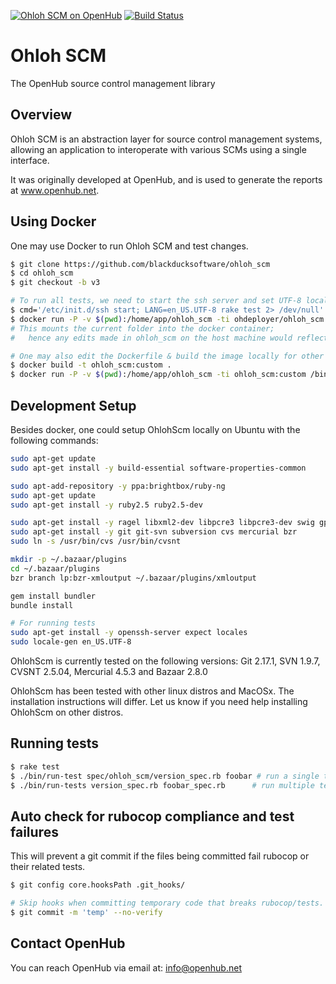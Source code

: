 [![Ohloh SCM on OpenHub](https://www.openhub.net/p/ohloh_scm/widgets/project_partner_badge.gif)](https://www.openhub.net/p/ohloh_scm) [![Build Status](https://travis-ci.org/blackducksoftware/ohloh_scm.svg?branch=master)](https://travis-ci.org/blackducksoftware/ohloh_scm)

# Ohloh SCM

The OpenHub source control management library

## Overview

Ohloh SCM is an abstraction layer for source control management systems,
allowing an application to interoperate with various SCMs using a
single interface.

It was originally developed at OpenHub, and is used to generate
the reports at www.openhub.net.

## Using Docker

One may use Docker to run Ohloh SCM and test changes.

```sh
$ git clone https://github.com/blackducksoftware/ohloh_scm
$ cd ohloh_scm
$ git checkout -b v3

# To run all tests, we need to start the ssh server and set UTF-8 locale for encoding tests.
$ cmd='/etc/init.d/ssh start; LANG=en_US.UTF-8 rake test 2> /dev/null'
$ docker run -P -v $(pwd):/home/app/ohloh_scm -ti ohdeployer/ohloh_scm:ubuntu18 /bin/sh -c "$cmd"
# This mounts the current folder into the docker container;
#   hence any edits made in ohloh_scm on the host machine would reflect in the container.

# One may also edit the Dockerfile & build the image locally for other distros.
$ docker build -t ohloh_scm:custom .
$ docker run -P -v $(pwd):/home/app/ohloh_scm -ti ohloh_scm:custom /bin/bash
```

## Development Setup

Besides docker, one could setup OhlohScm locally on Ubuntu with the following commands:

```sh
sudo apt-get update
sudo apt-get install -y build-essential software-properties-common

sudo apt-add-repository -y ppa:brightbox/ruby-ng
sudo apt-get update
sudo apt-get install -y ruby2.5 ruby2.5-dev

sudo apt-get install -y ragel libxml2-dev libpcre3 libpcre3-dev swig gperf
sudo apt-get install -y git git-svn subversion cvs mercurial bzr
sudo ln -s /usr/bin/cvs /usr/bin/cvsnt

mkdir -p ~/.bazaar/plugins
cd ~/.bazaar/plugins
bzr branch lp:bzr-xmloutput ~/.bazaar/plugins/xmloutput

gem install bundler
bundle install

# For running tests
sudo apt-get install -y openssh-server expect locales
sudo locale-gen en_US.UTF-8
```

OhlohScm is currently tested on the following versions:
Git 2.17.1, SVN 1.9.7, CVSNT 2.5.04, Mercurial 4.5.3 and Bazaar 2.8.0

OhlohScm has been tested with other linux distros and MacOSx. The installation instructions will differ.
Let us know if you need help installing OhlohScm on other distros.

## Running tests

```sh
$ rake test
$ ./bin/run-test spec/ohloh_scm/version_spec.rb foobar # run a single test matching 'foobar' # Used as /.*foobar.*/.
$ ./bin/run-tests version_spec.rb foobar_spec.rb      # run multiple tests.
```

## Auto check for rubocop compliance and test failures

This will prevent a git commit if the files being committed fail rubocop or their related tests.
```sh
$ git config core.hooksPath .git_hooks/
```
```sh
# Skip hooks when committing temporary code that breaks rubocop/tests.
$ git commit -m 'temp' --no-verify
```

## Contact OpenHub

You can reach OpenHub via email at:
[info@openhub.net](mailto:info@openhub.net)
